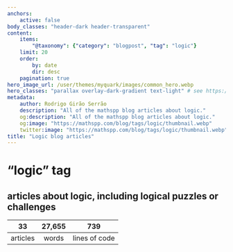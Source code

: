 ```yaml
---
anchors:
    active: false
body_classes: "header-dark header-transparent"
content:
    items:
        "@taxonomy": {"category": "blogpost", "tag": "logic"}
    limit: 20
    order:
        by: date
        dir: desc
    pagination: true
hero_image_url: /user/themes/myquark/images/common_hero.webp
hero_classes: "parallax overlay-dark-gradient text-light" # see https://demo.getgrav.org/blog-skeleton/blog/hero-classes
metadata:
    author: Rodrigo Girão Serrão
    description: "All of the mathspp blog articles about logic."
    og:description: "All of the mathspp blog articles about logic."
    og:image: "https://mathspp.com/blog/tags/logic/thumbnail.webp"
    twitter:image: "https://mathspp.com/blog/tags/logic/thumbnail.webp"
title: "Logic blog articles"
---
```


# “logic” tag


## articles about logic, including logical puzzles or challenges



<table class="stats-table">
    <thead>
        <tr>
            <th style="text-align: center;">33</th>
            <th style="text-align: center;">27,655</th>
            <th style="text-align: center;">739</th>
        </tr>
    </thead>
    <tbody>
        <tr>
            <td style="text-align: center;">articles</td>
            <td style="text-align: center;">words</td>
            <td style="text-align: center;">lines of code</td>
        </tr>
    </tbody>
</table>